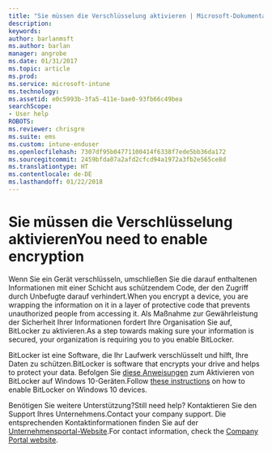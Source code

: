 ```yaml
---
title: "Sie müssen die Verschlüsselung aktivieren | Microsoft-Dokumentation"
description: 
keywords: 
author: barlanmsft
ms.author: barlan
manager: angrobe
ms.date: 01/31/2017
ms.topic: article
ms.prod: 
ms.service: microsoft-intune
ms.technology: 
ms.assetid: e0c5993b-3fa5-411e-bae0-93fb66c49bea
searchScope:
- User help
ROBOTS: 
ms.reviewer: chrisgre
ms.suite: ems
ms.custom: intune-enduser
ms.openlocfilehash: 7307df95b04771100414f6338f7ede5bb36da172
ms.sourcegitcommit: 2459bfda07a2afd2cfcd94a1972a3fb2e565ce8d
ms.translationtype: HT
ms.contentlocale: de-DE
ms.lasthandoff: 01/22/2018
---
```

# <a name="you-need-to-enable-encryption"></a><span data-ttu-id="8305f-102">Sie müssen die Verschlüsselung aktivieren</span><span class="sxs-lookup"><span data-stu-id="8305f-102">You need to enable encryption</span></span>

<span data-ttu-id="8305f-103">Wenn Sie ein Gerät verschlüsseln, umschließen Sie die darauf enthaltenen Informationen mit einer Schicht aus schützendem Code, der den Zugriff durch Unbefugte darauf verhindert.</span><span class="sxs-lookup"><span data-stu-id="8305f-103">When you encrypt a device, you are wrapping the information on it in a layer of protective code that prevents unauthorized people from accessing it.</span></span> <span data-ttu-id="8305f-104">Als Maßnahme zur Gewährleistung der Sicherheit Ihrer Informationen fordert Ihre Organisation Sie auf, BitLocker zu aktivieren.</span><span class="sxs-lookup"><span data-stu-id="8305f-104">As a step towards making sure your information is secured, your organization is requiring you to you enable BitLocker.</span></span>

<span data-ttu-id="8305f-105">BitLocker ist eine Software, die Ihr Laufwerk verschlüsselt und hilft, Ihre Daten zu schützen.</span><span class="sxs-lookup"><span data-stu-id="8305f-105">BitLocker is software that encrypts your drive and helps to protect your data.</span></span> <span data-ttu-id="8305f-106">Befolgen Sie [diese Anweisungen](https://gallery.technet.microsoft.com/How-to-turn-on-BitLocker-34294d3d) zum Aktivieren von BitLocker auf Windows 10-Geräten.</span><span class="sxs-lookup"><span data-stu-id="8305f-106">Follow [these instructions](https://gallery.technet.microsoft.com/How-to-turn-on-BitLocker-34294d3d) on how to enable BitLocker on Windows 10 devices.</span></span>

<span data-ttu-id="8305f-107">Benötigen Sie weitere Unterstützung?</span><span class="sxs-lookup"><span data-stu-id="8305f-107">Still need help?</span></span> <span data-ttu-id="8305f-108">Kontaktieren Sie den Support Ihres Unternehmens.</span><span class="sxs-lookup"><span data-stu-id="8305f-108">Contact your company support.</span></span> <span data-ttu-id="8305f-109">Die entsprechenden Kontaktinformationen finden Sie auf der [Unternehmensportal-Website](https://portal.manage.microsoft.com#HelpDeskDialog).</span><span class="sxs-lookup"><span data-stu-id="8305f-109">For contact information, check the [Company Portal website](https://portal.manage.microsoft.com#HelpDeskDialog).</span></span>
